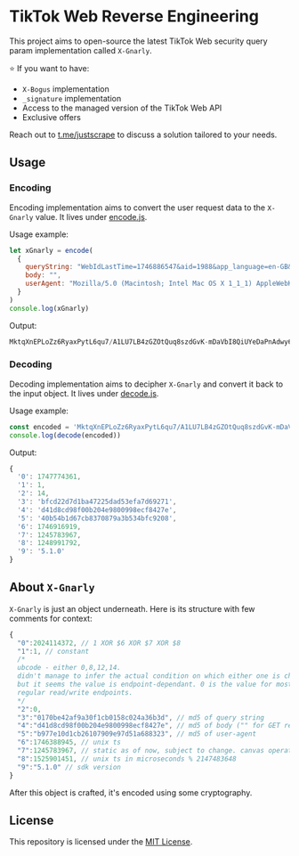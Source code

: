 # TikTok Web Reverse Engineering

This project aims to open-source the latest TikTok Web security query param implementation called `X-Gnarly`.

⭐ If you want to have:

- `X-Bogus` implementation
- `_signature` implementation
- Access to the managed version of the TikTok Web API
- Exclusive offers

Reach out to [t.me/justscrape](https://t.me/justscrape) to discuss a solution tailored to your needs.

## Usage

### Encoding

Encoding implementation aims to convert the user request data to the `X-Gnarly` value. It lives under [encode.js](./encode.js).

Usage example:

```js
let xGnarly = encode(
  {
    queryString: "WebIdLastTime=1746886547&aid=1988&app_language=en-GB&app_name=tiktok_web&browser_language=en-GB&browser_name=Mozilla&browser_online=true&browser_platform=MacIntel&channel=tiktok_web&cookie_enabled=true&data_collection_enabled=false&device_platform=web_pc&focus_state=true&from_page=&history_len=2&is_fullscreen=false&is_page_visible=true&odinId=7502820379158911111&permissionList=001004%2C001005&priority_region=&referer=&screen_height=956&screen_width=1470&user_is_login=false&webcast_language=en-GB&msToken=",
    body: "",
    userAgent: "Mozilla/5.0 (Macintosh; Intel Mac OS X 1_1_1) AppleWebKit/111.11 (KHTML, like Gecko) Chrome/111.0.0.0 Safari/111.11"
  }
)
console.log(xGnarly)
```

Output:

```js
MktqXnEPLoZz6RyaxPytL6qu7/A1LU7LB4zGZOtQuq8szdGvK-mDaVbI8QiUYeDaPnAdwy6id5uQ5gT8s67MpQjR7OxrJVCQffmhoz-x-tQtI0iYmDlEcvHk6DxtFxKMq/4Y0kJHG6WxF0KVeIdapKtTlfvIaCzu3RsV/fHDQBELkIoX3x/cJP73pT6zy0F6gM-Et5rhfJXEl2KLwp93yF7Ki5XTmNMyw9NrRu8zqALAoiQNZEa-MF6nrJJXIeNUfVSiZGV9NUbRj
```

### Decoding

Decoding implementation aims to decipher `X-Gnarly` and convert it back to the input object. It lives under [decode.js](./decode.js).

Usage example:

```js
const encoded = 'MktqXnEPLoZz6RyaxPytL6qu7/A1LU7LB4zGZOtQuq8szdGvK-mDaVbI8QiUYeDaPnAdwy6id5uQ5gT8s67MpQjR7OxrJVCQffmhoz-x-tQtI0iYmDlEcvHk6DxtFxKMq/4Y0kJHG6WxF0KVeIdapKtTlfvIaCzu3RsV/fHDQBELkIoX3x/cJP73pT6zy0F6gM-Et5rhfJXEl2KLwp93yF7Ki5XTmNMyw9NrRu8zqALAoiQNZEa-MF6nrJJXIeNUfVSiZGV9NUbRj';
console.log(decode(encoded))
```

Output:

```js
{
  '0': 1747774361,
  '1': 1,
  '2': 14,
  '3': 'bfcd22d7d1ba47225dad53efa7d69271',
  '4': 'd41d8cd98f00b204e9800998ecf8427e',
  '5': '40b54b1d67cb8370879a3b534bfc9208',
  '6': 1746916919,
  '7': 1245783967,
  '8': 1248991792,
  '9': '5.1.0'
}
```

## About `X-Gnarly`

`X-Gnarly` is just an object underneath. Here is its structure with few comments for context:

```js
{
  "0":2024114372, // 1 XOR $6 XOR $7 XOR $8
  "1":1, // constant
  /*
  ubcode - either 0,8,12,14.
  didn't manage to infer the actual condition on which either one is chosen
  but it seems the value is endpoint-dependant. 0 is the value for most
  regular read/write endpoints.
  */
  "2":0,
  "3":"0170be42af9a30f1cb0158c024a36b3d", // md5 of query string
  "4":"d41d8cd98f00b204e9800998ecf8427e", // md5 of body ("" for GET requests)
  "5":"b977e10d1cb26107909e97d51a688323", // md5 of user-agent
  "6":1746388945, // unix ts
  "7":1245783967, // static as of now, subject to change. canvas operation that can be generated in the browser using canvas.js.
  "8":1525901451, // unix ts in microseconds % 2147483648
  "9":"5.1.0" // sdk version
}
```

After this object is crafted, it's encoded using some cryptography.

## License

This repository is licensed under the [MIT License](./LICENSE).
